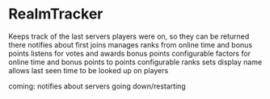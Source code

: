 RealmTracker
============

Keeps track of the last servers players were on, so they can be returned there
notifies about first joins
manages ranks from online time and bonus points
listens for votes and awards bonus points
configurable factors for online time and bonus points to points
configurable ranks
sets display name
allows last seen time to be looked up on players


coming:
notifies about servers going down/restarting
